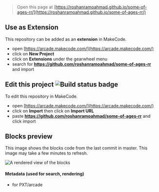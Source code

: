  


> Open this page at [https://roshanramoahmad.github.io/some-of-ages-rr/](https://roshanramoahmad.github.io/some-of-ages-rr/)

## Use as Extension

This repository can be added as an **extension** in MakeCode.

* open [https://arcade.makecode.com/](https://arcade.makecode.com/)
* click on **New Project**
* click on **Extensions** under the gearwheel menu
* search for **https://github.com/roshanramoahmad/some-of-ages-rr** and import

## Edit this project ![Build status badge](https://github.com/roshanramoahmad/some-of-ages-rr/workflows/MakeCode/badge.svg)

To edit this repository in MakeCode.

* open [https://arcade.makecode.com/](https://arcade.makecode.com/)
* click on **Import** then click on **Import URL**
* paste **https://github.com/roshanramoahmad/some-of-ages-rr** and click import

## Blocks preview

This image shows the blocks code from the last commit in master.
This image may take a few minutes to refresh.

![A rendered view of the blocks](https://github.com/roshanramoahmad/some-of-ages-rr/raw/master/.github/makecode/blocks.png)

#### Metadata (used for search, rendering)

* for PXT/arcade
<script src="https://makecode.com/gh-pages-embed.js"></script><script>makeCodeRender("{{ site.makecode.home_url }}", "{{ site.github.owner_name }}/{{ site.github.repository_name }}");</script>
